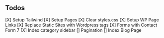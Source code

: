 ## Todos

[X] Setup Tailwind
[X] Setup Pages
[X] Clear styles.css
[X] Setup WP Page Links
[X] Replace Static Sites with Wordpress tags
[X] Forms with Contact Form 7
[X] Index category sidebar
[] Pagination
[] Index Blog Page
